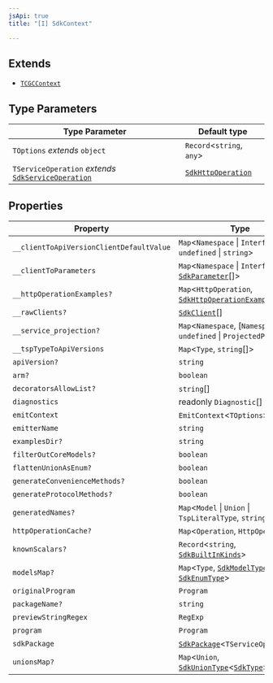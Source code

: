 ```yaml
---
jsApi: true
title: "[I] SdkContext"

---
```

## Extends

- [`TCGCContext`](TCGCContext.md)

## Type Parameters

| Type Parameter | Default type |
| ------ | ------ |
| `TOptions` *extends* `object` | `Record`<`string`, `any`\> |
| `TServiceOperation` *extends* [`SdkServiceOperation`](../type-aliases/SdkServiceOperation.md) | [`SdkHttpOperation`](SdkHttpOperation.md) |

## Properties

| Property | Type | Inherited from |
| ------ | ------ | ------ |
| `__clientToApiVersionClientDefaultValue` | `Map`<`Namespace` \| `Interface`, `undefined` \| `string`\> | [`TCGCContext`](TCGCContext.md).`__clientToApiVersionClientDefaultValue` |
| `__clientToParameters` | `Map`<`Namespace` \| `Interface`, [`SdkParameter`](../type-aliases/SdkParameter.md)[]\> | [`TCGCContext`](TCGCContext.md).`__clientToParameters` |
| `__httpOperationExamples?` | `Map`<`HttpOperation`, [`SdkHttpOperationExample`](SdkHttpOperationExample.md)[]\> | [`TCGCContext`](TCGCContext.md).`__httpOperationExamples` |
| `__rawClients?` | [`SdkClient`](SdkClient.md)[] | [`TCGCContext`](TCGCContext.md).`__rawClients` |
| `__service_projection?` | `Map`<`Namespace`, [`Namespace`, `undefined` \| `ProjectedProgram`]\> | [`TCGCContext`](TCGCContext.md).`__service_projection` |
| `__tspTypeToApiVersions` | `Map`<`Type`, `string`[]\> | [`TCGCContext`](TCGCContext.md).`__tspTypeToApiVersions` |
| `apiVersion?` | `string` | [`TCGCContext`](TCGCContext.md).`apiVersion` |
| `arm?` | `boolean` | [`TCGCContext`](TCGCContext.md).`arm` |
| `decoratorsAllowList?` | `string`[] | [`TCGCContext`](TCGCContext.md).`decoratorsAllowList` |
| `diagnostics` | readonly `Diagnostic`[] | [`TCGCContext`](TCGCContext.md).`diagnostics` |
| `emitContext` | `EmitContext`<`TOptions`\> | - |
| `emitterName` | `string` | [`TCGCContext`](TCGCContext.md).`emitterName` |
| `examplesDir?` | `string` | [`TCGCContext`](TCGCContext.md).`examplesDir` |
| `filterOutCoreModels?` | `boolean` | [`TCGCContext`](TCGCContext.md).`filterOutCoreModels` |
| `flattenUnionAsEnum?` | `boolean` | [`TCGCContext`](TCGCContext.md).`flattenUnionAsEnum` |
| `generateConvenienceMethods?` | `boolean` | [`TCGCContext`](TCGCContext.md).`generateConvenienceMethods` |
| `generateProtocolMethods?` | `boolean` | [`TCGCContext`](TCGCContext.md).`generateProtocolMethods` |
| `generatedNames?` | `Map`<`Model` \| `Union` \| `TspLiteralType`, `string`\> | [`TCGCContext`](TCGCContext.md).`generatedNames` |
| `httpOperationCache?` | `Map`<`Operation`, `HttpOperation`\> | [`TCGCContext`](TCGCContext.md).`httpOperationCache` |
| `knownScalars?` | `Record`<`string`, [`SdkBuiltInKinds`](../type-aliases/SdkBuiltInKinds.md)\> | [`TCGCContext`](TCGCContext.md).`knownScalars` |
| `modelsMap?` | `Map`<`Type`, [`SdkModelType`](SdkModelType.md) \| [`SdkEnumType`](SdkEnumType.md)\> | [`TCGCContext`](TCGCContext.md).`modelsMap` |
| `originalProgram` | `Program` | [`TCGCContext`](TCGCContext.md).`originalProgram` |
| `packageName?` | `string` | [`TCGCContext`](TCGCContext.md).`packageName` |
| `previewStringRegex` | `RegExp` | [`TCGCContext`](TCGCContext.md).`previewStringRegex` |
| `program` | `Program` | [`TCGCContext`](TCGCContext.md).`program` |
| `sdkPackage` | [`SdkPackage`](SdkPackage.md)<`TServiceOperation`\> | - |
| `unionsMap?` | `Map`<`Union`, [`SdkUnionType`](SdkUnionType.md)<[`SdkType`](../type-aliases/SdkType.md)\>\> | [`TCGCContext`](TCGCContext.md).`unionsMap` |

